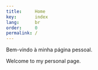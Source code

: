 ```yaml
---
title:     Home
key:       index
lang:      br
order:     0
permalink: /
---
```

Bem-vindo à minha página pessoal.

Welcome to my personal page.
